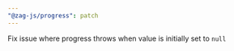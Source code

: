 ```yaml
---
"@zag-js/progress": patch
---
```


Fix issue where progress throws when value is initially set to `null`
